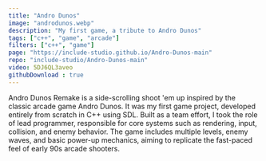 ```yaml
---
title: "Andro Dunos"
image: "androdunos.webp"
description: "My first game, a tribute to Andro Dunos"
tags: ["c++", "game", "arcade"]
filters: ["c++", "game"]
page: "https://include-studio.github.io/Andro-Dunos-main"
repo: "include-studio/Andro-Dunos-main"
video: 5DJ6QL3aveo
githubDownload : true
---
```

Andro Dunos Remake is a side-scrolling shoot 'em up inspired by the classic arcade game Andro Dunos. It was my first game project, developed entirely from scratch in C++ using SDL. Built as a team effort, I took the role of lead programmer, responsible for core systems such as rendering, input, collision, and enemy behavior. The game includes multiple levels, enemy waves, and basic power-up mechanics, aiming to replicate the fast-paced feel of early 90s arcade shooters.
